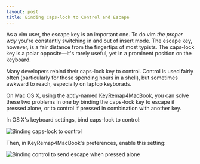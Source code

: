 ```yaml
---
layout: post
title: Binding Caps-lock to Control and Escape
---
```


As a vim user, the escape key is an important one. To do vim *the proper way* you're constantly switching in and out of insert mode. The escape key, however, is a fair distance from the fingertips of most typists. The caps-lock key is a polar opposite—it's rarely useful, yet in a prominent position on the keyboard.

Many developers rebind their caps-lock key to control. Control is used fairly often (particularly for those spending hours in a shell), but sometimes awkward to reach, especially on laptop keyborads.

On Mac OS X, using the aptly-named [KeyRemap4MacBook](http://pqrs.org/macosx/keyremap4macbook/), you can solve these two problems in one by binding the caps-lock key to escape if pressed alone, or to control if pressed in combination with another key.

In OS X's keyboard settings, bind caps-lock to control:

![Binding caps-lock to control](https://pbs.twimg.com/media/BItDLa2CYAAVXxZ.png:medium)

Then, in KeyRemap4MacBook's preferences, enable this setting:

![Binding control to send escape when pressed alone](https://pbs.twimg.com/media/BItC5M0CMAMEBMg.png:medium)
